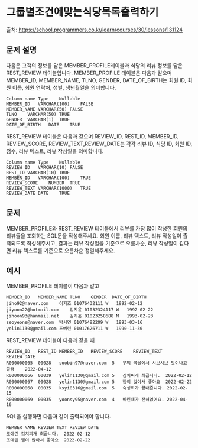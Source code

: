 # 그룹별조건에맞는식당목록출력하기

출처: https://school.programmers.co.kr/learn/courses/30/lessons/131124

## 문제 설명

다음은 고객의 정보를 담은 MEMBER_PROFILE테이블과 식당의 리뷰 정보를 담은 REST_REVIEW 테이블입니다. MEMBER_PROFILE 테이블은 다음과 같으며 MEMBER_ID, MEMBER_NAME, TLNO, GENDER, DATE_OF_BIRTH는 회원 ID, 회원 이름, 회원 연락처, 성별, 생년월일을 의미합니다.

```
Column name	Type	Nullable
MEMBER_ID	VARCHAR(100)	FALSE
MEMBER_NAME	VARCHAR(50)	FALSE
TLNO	VARCHAR(50)	TRUE
GENDER	VARCHAR(1)	TRUE
DATE_OF_BIRTH	DATE	TRUE
```

REST_REVIEW 테이블은 다음과 같으며 REVIEW_ID, REST_ID, MEMBER_ID, REVIEW_SCORE, REVIEW_TEXT,REVIEW_DATE는 각각 리뷰 ID, 식당 ID, 회원 ID, 점수, 리뷰 텍스트, 리뷰 작성일을 의미합니다.

```
Column name	Type	Nullable
REVIEW_ID	VARCHAR(10)	FALSE
REST_ID	VARCHAR(10)	TRUE
MEMBER_ID	VARCHAR(100)	TRUE
REVIEW_SCORE	NUMBER	TRUE
REVIEW_TEXT	VARCHAR(1000)	TRUE
REVIEW_DATE	DATE	TRUE
```

## 문제

MEMBER_PROFILE와 REST_REVIEW 테이블에서 리뷰를 가장 많이 작성한 회원의 리뷰들을 조회하는 SQL문을 작성해주세요. 회원 이름, 리뷰 텍스트, 리뷰 작성일이 출력되도록 작성해주시고, 결과는 리뷰 작성일을 기준으로 오름차순, 리뷰 작성일이 같다면 리뷰 텍스트를 기준으로 오름차순 정렬해주세요.

## 예시

MEMBER_PROFILE 테이블이 다음과 같고

```
MEMBER_ID	MEMBER_NAME	TLNO	GENDER	DATE_OF_BIRTH
jiho92@naver.com	이지호	01076432111	W	1992-02-12
jiyoon22@hotmail.com	김지윤	01032324117	W	1992-02-22
jihoon93@hanmail.net	김지훈	01023258688	M	1993-02-23
seoyeons@naver.com	박서연	01076482209	W	1993-03-16
yelin1130@gmail.com	조예린	01017626711	W	1990-11-30
```

REST_REVIEW 테이블이 다음과 같을 때

```
REVIEW_ID	REST_ID	MEMBER_ID	REVIEW_SCORE	REVIEW_TEXT	REVIEW_DATE
R000000065	00028	soobin97@naver.com	5	부찌 국물에서 샤브샤브 맛이나고 깔끔	2022-04-12
R000000066	00039	yelin1130@gmail.com	5	김치찌개 최곱니다.	2022-02-12
R000000067	00028	yelin1130@gmail.com	5	햄이 많아서 좋아요	2022-02-22
R000000068	00035	ksyi0316@gmail.com	5	숙성회가 끝내줍니다.	2022-02-15
R000000069	00035	yoonsy95@naver.com	4	비린내가 전혀없어요.	2022-04-16
```

SQL을 실행하면 다음과 같이 출력되어야 합니다.

```
MEMBER_NAME	REVIEW_TEXT	REVIEW_DATE
조예린	김치찌개 최곱니다.	2022-02-12
조예린	햄이 많아서 좋아요	2022-02-22
```
